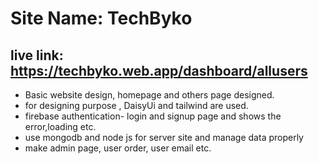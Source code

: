 # Site Name: TechByko
## live link: https://techbyko.web.app/dashboard/allusers
- Basic website design, homepage and others page designed.
- for designing purpose , DaisyUi and tailwind are used.
- firebase authentication- login and signup page and shows the error,loading etc.
- use mongodb and node js for server site and manage data properly
- make admin page, user order, user email etc.

